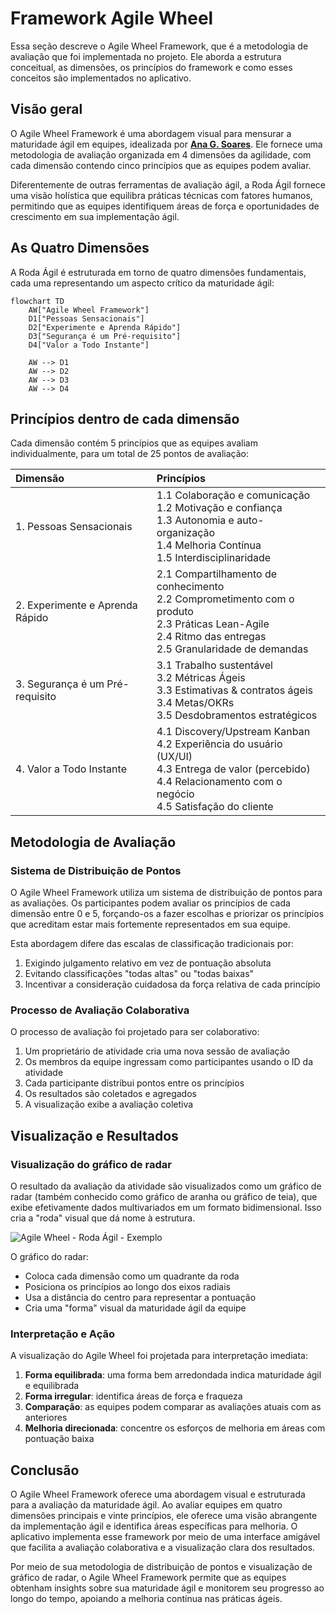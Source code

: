 # Framework Agile Wheel

Essa seção descreve o Agile Wheel Framework, que é a metodologia de avaliação que foi implementada no projeto. Ele aborda a estrutura conceitual, as dimensões, os princípios do framework e como esses conceitos são implementados no aplicativo.

## Visão geral

O Agile Wheel Framework é uma abordagem visual para mensurar a maturidade ágil em equipes, idealizada por **[Ana G. Soares](https://www.linkedin.com/in/anagsoares/)**. Ele fornece uma metodologia de avaliação organizada em 4 dimensões da agilidade, com cada dimensão contendo cinco princípios que as equipes podem avaliar.

Diferentemente de outras ferramentas de avaliação ágil, a Roda Ágil fornece uma visão holística que equilibra práticas técnicas com fatores humanos, permitindo que as equipes identifiquem áreas de força e oportunidades de crescimento em sua implementação ágil.

## As Quatro Dimensões

A Roda Ágil é estruturada em torno de quatro dimensões fundamentais, cada uma representando um aspecto crítico da maturidade ágil:

```mermaid
flowchart TD
    AW["Agile Wheel Framework"]
    D1["Pessoas Sensacionais"]
    D2["Experimente e Aprenda Rápido"]
    D3["Segurança é um Pré-requisito"]
    D4["Valor a Todo Instante"]

    AW --> D1
    AW --> D2
    AW --> D3
    AW --> D4
```

## Princípios dentro de cada dimensão

Cada dimensão contém 5 princípios que as equipes avaliam individualmente, para um total de 25 pontos de avaliação:

| **Dimensão** | **Princípios** |
|:-------------|:---------------|
| 1. Pessoas Sensacionais | 1.1 Colaboração e comunicação<br> 1.2 Motivação e confiança<br> 1.3 Autonomia e auto-organização<br> 1.4 Melhoria Contínua<br> 1.5 Interdisciplinaridade |
| 2. Experimente e Aprenda Rápido | 2.1 Compartilhamento de conhecimento<br>2.2 Comprometimento com o produto<br>2.3 Práticas Lean-Agile<br>2.4 Ritmo das entregas<br>2.5 Granularidade de demandas |
| 3. Segurança é um Pré-requisito | 3.1 Trabalho sustentável<br>3.2 Métricas Ágeis<br>3.3 Estimativas & contratos ágeis<br>3.4 Metas/OKRs<br>3.5 Desdobramentos estratégicos |
| 4. Valor a Todo Instante | 4.1 Discovery/Upstream Kanban<br>4.2 Experiência do usuário (UX/UI)<br>4.3 Entrega de valor (percebido)<br>4.4 Relacionamento com o negócio<br>4.5 Satisfação do cliente |

## Metodologia de Avaliação

### Sistema de Distribuição de Pontos

O Agile Wheel Framework utiliza um sistema de distribuição de pontos para as avaliações. Os participantes podem avaliar os princípios de cada dimensão entre 0 e 5, forçando-os a fazer escolhas e priorizar os princípios que acreditam estar mais fortemente representados em sua equipe.

Esta abordagem difere das escalas de classificação tradicionais por:

1. Exigindo julgamento relativo em vez de pontuação absoluta
2. Evitando classificações "todas altas" ou "todas baixas"
3. Incentivar a consideração cuidadosa da força relativa de cada princípio


### Processo de Avaliação Colaborativa

O processo de avaliação foi projetado para ser colaborativo:

1. Um proprietário de atividade cria uma nova sessão de avaliação
2. Os membros da equipe ingressam como participantes usando o ID da atividade
3. Cada participante distribui pontos entre os princípios
4. Os resultados são coletados e agregados
5. A visualização exibe a avaliação coletiva

## Visualização e Resultados

### Visualização do gráfico de radar

O resultado da avaliação da atividade são visualizados como um gráfico de radar (também conhecido como gráfico de aranha ou gráfico de teia), que exibe efetivamente dados multivariados em um formato bidimensional. Isso cria a "roda" visual que dá nome à estrutura.

![Agile Wheel - Roda Ágil - Exemplo](<_assets/Agile Wheel - Roda Ágil by Ana G. Soares - Exemplo.jpg>)

O gráfico do radar:

- Coloca cada dimensão como um quadrante da roda
- Posiciona os princípios ao longo dos eixos radiais
- Usa a distância do centro para representar a pontuação
- Cria uma "forma" visual da maturidade ágil da equipe

### Interpretação e Ação

A visualização do Agile Wheel foi projetada para interpretação imediata:

1. **Forma equilibrada**: uma forma bem arredondada indica maturidade ágil e equilibrada
2. **Forma irregular**: identifica áreas de força e fraqueza
3. **Comparação**: as equipes podem comparar as avaliações atuais com as anteriores
4. **Melhoria direcionada**: concentre os esforços de melhoria em áreas com pontuação baixa

## Conclusão

O Agile Wheel Framework oferece uma abordagem visual e estruturada para a avaliação da maturidade ágil. Ao avaliar equipes em quatro dimensões principais e vinte princípios, ele oferece uma visão abrangente da implementação ágil e identifica áreas específicas para melhoria. O aplicativo implementa esse framework por meio de uma interface amigável que facilita a avaliação colaborativa e a visualização clara dos resultados.

Por meio de sua metodologia de distribuição de pontos e visualização de gráfico de radar, o Agile Wheel Framework permite que as equipes obtenham insights sobre sua maturidade ágil e monitorem seu progresso ao longo do tempo, apoiando a melhoria contínua nas práticas ágeis.